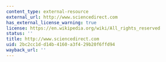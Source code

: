 ```yaml
---
content_type: external-resource
external_url: http://www.sciencedirect.com
has_external_license_warning: true
license: https://en.wikipedia.org/wiki/All_rights_reserved
status: ''
title: http://www.sciencedirect.com
uid: 2bc2cc1d-d14b-4160-a3f4-29b20f6ffd94
wayback_url: ''
---
```

